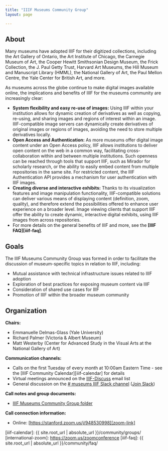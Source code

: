 ```yaml
---
title: "IIIF Museums Community Group"
layout: page

---
```


## About

Many museums have adopted IIIF for their digitized collections, including the Art Gallery of Ontario, the Art Institute of Chicago, the Carnegie Museum of Art, the Cooper Hewitt Smithsonian Design Museum, the Frick Collection, the J. Paul Getty Trust, Harvard Art Museums, the Hill Museum and Manuscript Library (HMML), the National Gallery of Art, the Paul Mellon Centre, the Yale Center for British Art, and more.

As museums across the globe continue to make digital images available online, the implications and benefits of IIIF for the museums community are increasingly clear:

* **System flexibility and easy re-use of images:** Using IIIF within your institution allows for dynamic creation of derivatives as well as copying, re-using, and sharing images and regions of interest within an image. IIIF-compatible image servers can dynamically create derivatives of original images or regions of images, avoiding the need to store multiple derivatives locally.
* **Open Access and Authentication:** As more museums offer digital image content under an Open Access policy, IIIF allows institutions to deliver open content on the web in a common way, facilitating cross-collaboration within and between multiple institutions. Such openness can be reached through tools that support IIIF, such as Mirador for scholarly research, or the ability to easily embed content from multiple repositories in the same site. For restricted content, the IIIF Authentication API provides a mechanism for user authentication with IIIF images.
* **Creating diverse and interactive exhibits:** Thanks to its visualization features and image manipulation functionality, IIIF-compatible solutions can deliver various means of displaying content (definition, zoom, quality), and therefore extend the possibilities offered to enhance user experience on a broader level. Image viewing clients that support IIIF offer the ability to create dynamic, interactive digital exhibits, using IIIF images from across repositories.
* For more details on the general benefits of IIIF and more, see the **[IIIF FAQ][iiif-faq]**.

## Goals

The IIIF Museums Community Group was formed in order to facilitate the discussion of museum-specific topics in relation to IIIF, including:

  * Mutual assistance with technical infrastructure issues related to IIIF adoption
  * Exploration of best practices for exposing museum content via IIIF
  * Consideration of shared use cases for IIIF
  * Promotion of IIIF within the broader museum community

## Organization

**Chairs:**

  * Emmanuelle Delmas-Glass (Yale University)
  * Richard Palmer (Victoria & Albert Museum)
  * Matt Westerby (Center for Advanced Study in the Visual Arts at the National Gallery of Art)

**Communication channels:**

  * Calls on the first Tuesday of every month at 10:00am Eastern Time - see the [IIIF Community Calendar][iiif-calendar] for details
  * Virtual meetings announced on the [IIIF-Discuss][iiif-discuss] email list
  * General discussion on the [# museums IIIF Slack channel][museums-slack] ([Join Slack][slack])

**Call notes and group documents:**

  * [IIIF Museums Community Group folder][museums-folder]

**Call connection information:**

  * Online: [https://stanford.zoom.us/j/948530998][zoom-link]

  [iiif-discuss]: https://groups.google.com/forum/#!forum/iiif-discuss "IIIF-Discuss Forum"
  [museums-slack]: https://iiif.slack.com/messages/museums/details/
  [museums-folder]:https://drive.google.com/drive/folders/0B9EeoRu2zWerLXhfMm9abGFxbTg?usp=sharing
  [slack]: http://bit.ly/iiif-slack
  [zoom-link]: https://stanford.zoom.us/j/93563396012?pwd=a2xxOXdLQ0hPQ0hRcWNTTWkvS0FPUT09
  [iiif-calendar]: {{ site.root_url | absolute_url }}/community/groups/
  [international-zoom]: https://zoom.us/zoomconference
  [iiif-faq]: {{ site.root_url | absolute_url }}/community/faq/
